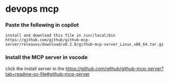# devops mcp


### Paste the following in copilot
```
install and download this file in /usr/local/bin https://github.com/github/github-mcp-server/releases/download/v0.2.0/github-mcp-server_Linux_x86_64.tar.gz
```

### Install the MCP server in vscode
click the install server in the https://github.com/github/github-mcp-server?tab=readme-ov-file#github-mcp-server
